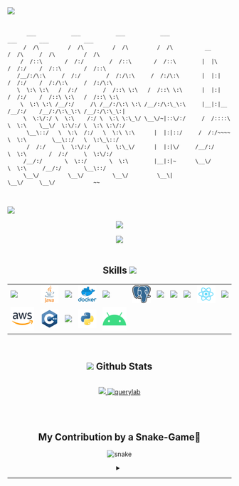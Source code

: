<a href="https://visitcount.itsvg.in">
  <img src="https://visitcount.itsvg.in/api?id=querylab&label=Profile%20Views&color=1&icon=3&pretty=true" />
</a>
<!---
preccrep/preccrep is a ✨ special ✨ repository because its `README.md` (this file) appears on your GitHub profile.
You can click the Preview link to take a look at your changes.
--->

```
                                                                                            
      ___           ___           ___           ___                         ___       ___           ___     
     /  /\         /  /\         /  /\         /  /\          __           /  /\     /  /\         /  /\    
    /  /::\       /  /:/        /  /::\       /  /::\        |  |\        /  /:/    /  /::\       /  /::\   
   /__/:/\:\     /  /:/        /  /:/\:\     /  /:/\:\       |  |:|      /  /:/    /  /:/\:\     /  /:/\:\  
   \  \:\ \:\   /  /:/        /  /::\ \:\   /  /::\ \:\      |  |:|     /  /:/    /  /::\ \:\   /  /::\ \:\ 
    \  \:\ \:\ /__/:/     /\ /__/:/\:\ \:\ /__/:/\:\_\:\     |__|:|__  /__/:/    /__/:/\:\_\:\ /__/:/\:\_\:|
     \  \:\/:/ \  \:\    /:/ \  \:\ \:\_\/ \__\/~|::\/:/     /  /::::\ \  \:\    \__\/  \:\/:/ \  \:\ \:\/:/
      \__\::/   \  \:\  /:/   \  \:\ \:\      |  |:|::/     /  /:/~~~~  \  \:\        \__\::/   \  \:\_\::/ 
      /  /:/     \  \:\/:/     \  \:\_\/      |  |:|\/     /__/:/        \  \:\       /  /:/     \  \:\/:/  
     /__/:/       \  \::/       \  \:\        |__|:|~      \__\/          \  \:\     /__/:/       \__\::/   
     \__\/         \__\/         \__\/         \__\|                       \__\/     \__\/            ~~    


```

<br>
<img src="https://user-images.githubusercontent.com/73097560/115834477-dbab4500-a447-11eb-908a-139a6edaec5c.gif">

<div align='center'>

		

<p align="center">
  <a href="https://github.com/DenverCoder1/readme-typing-svg"><img src="https://readme-typing-svg.herokuapp.com?font=Time+New+Roman&color=cyan&size=25&center=true&vCenter=true&width=600&height=100&lines=Computer+Engineering;I+Like+To+Design+Things;Hardware/Software;Security+Research;Love+To+Learn+New+Technology..<3"width="700"></a>
</p>



<img src="https://user-images.githubusercontent.com/73097560/115834477-dbab4500-a447-11eb-908a-139a6edaec5c.gif">
<br>
	
<div align='center'>
	
	
	
	
<br>
<h2> Skills <img src = "https://media2.giphy.com/media/QssGEmpkyEOhBCb7e1/giphy.gif?cid=ecf05e47a0n3gi1bfqntqmob8g9aid1oyj2wr3ds3mg700bl&rid=giphy.gif" width = 32px> </h2>
<table>
  <tr>
      <td><img src="https://avatars.githubusercontent.com/u/1335026?s=200&v=4" width="200"></td>
      <td><img src="https://raw.githubusercontent.com/github/explore/5b3600551e122a3277c2c5368af2ad5725ffa9a1/topics/java/java.png" width="200"></td>
      <td><img src="https://cdn.iconscout.com/icon/free/png-256/javascript-1-225993.png?raw=true" width="200"></td>
      <td><img src="https://raw.githubusercontent.com/github/explore/80688e429a7d4ef2fca1e82350fe8e3517d3494d/topics/docker/docker.png" width="200"></td>
      <td><img src="https://cdn.iconscout.com/icon/free/png-256/mysql-3521596-2945040.png?raw=true" width="200"></td>
      <td><img src="https://raw.githubusercontent.com/github/explore/80688e429a7d4ef2fca1e82350fe8e3517d3494d/topics/postgresql/postgresql.png" width="200"></td>
      <td><img src="https://avatars.githubusercontent.com/u/9950313?s=200&v=4" width="200"></td>
      <td><img src="https://camo.githubusercontent.com/63a0652105f53ca10fd7bb584ec3326ffda6c6988ca944bb21f6ba0d764bf8be/68747470733a2f2f63646e2e69636f6e73636f75742e636f6d2f69636f6e2f667265652f706e672d3132382f68746d6c352d34302d313137353139332e706e67?raw=true" width="200"></td>
      <td><img src="https://camo.githubusercontent.com/16243b90ca0de67f1183e67f41fc6383ca998d81c3dd7166b32eda4db307f919/68747470733a2f2f63646e2e69636f6e73636f75742e636f6d2f69636f6e2f667265652f706e672d3132382f637373332d31312d313137353233392e706e67" width="200"></td>
      <td><img src="https://raw.githubusercontent.com/github/explore/80688e429a7d4ef2fca1e82350fe8e3517d3494d/topics/react/react.png" width="200"></td>
      <td><img src="https://camo.githubusercontent.com/2297aeb5bcb2b38bb190fcae27e1bf9b0fe08699446c23d48585443881bce4c3/68747470733a2f2f63646e2e69636f6e73636f75742e636f6d2f69636f6e2f667265652f706e672d3132382f6769742d31382d313137353231392e706e67" width="200"></td>
  </tr>
  <tr>
    <td><img src="https://raw.githubusercontent.com/github/explore/fbceb94436312b6dacde68d122a5b9c7d11f9524/topics/aws/aws.png" width="200"></td>
    <td><img src="https://raw.githubusercontent.com/github/explore/180320cffc25f4ed1bbdfd33d4db3a66eeeeb358/topics/cpp/cpp.png" width="200"></td>
    <td><img src="https://avatars.githubusercontent.com/u/6250754?s=200&v=4" width="200"></td>
    <td><img src="https://raw.githubusercontent.com/github/explore/80688e429a7d4ef2fca1e82350fe8e3517d3494d/topics/python/python.png" width="200"></td>
    <td><img src="https://raw.githubusercontent.com/github/explore/8baf984947f4d9c32006bd03fa4c51ff91aadf8d/topics/android/android.png" width="200"></td>
  </tr>

</table>
<br/>



## <img src="https://media.giphy.com/media/iY8CRBdQXODJSCERIr/giphy.gif" width="35"><b> Github Stats </b>
<br>

<div align="center">

<a href="https://github.com/querylab/">
  <img src="https://github-readme-stats.vercel.app/api?username=querylab&include_all_commits=true&count_private=true&show_icons=true&line_height=20&title_color=7A7ADB&icon_color=2234AE&text_color=D3D3D3&bg_color=0,000000,130F40" width="450"/>
  <img src="https://github-readme-stats.vercel.app/api/top-langs?username=querylab&show_icons=true&locale=en&layout=compact&line_height=20&title_color=7A7ADB&icon_color=2234AE&text_color=D3D3D3&bg_color=0,000000,130F40" width="375"  alt="querylab"/>

</a>
</div>

<br>
<br>
<br>


## My Contribution by a Snake-Game🐍

<p align="center">
  <img src="https://github.com/sourabmaity/sourabmaity/blob/output/github-contribution-grid-snake.svg" alt="snake"></center>
</p>

<details>
<summary></summary>

[![Tap to Reload](https://metrics.lecoq.io/sourabmaity?template=classic&base.header=0&base.metadata=0&isocalendar=1&languages=1&people=1&isocalendar.duration=half-year&languages.limit=8&languages.sections=most-used&languages.colors=github&languages.threshold=0%25&languages.indepth=false&languages.recent.load=300&languages.recent.days=14&people.limit=24&people.size=28&people.types=followers%2C%20following&people.identicons=false&people.shuffle=false&config.timezone=Asia%2FCalcutta)](https://www.github.com/querylab)

</details>


-----



